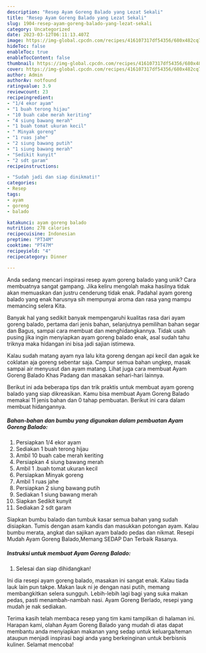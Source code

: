 ```yaml
---
description: "Resep Ayam Goreng Balado yang Lezat Sekali"
title: "Resep Ayam Goreng Balado yang Lezat Sekali"
slug: 1904-resep-ayam-goreng-balado-yang-lezat-sekali
category: Uncategorized
date: 2023-03-12T06:11:13.407Z
image: https://img-global.cpcdn.com/recipes/416107317df54356/680x482cq70/ayam-goreng-balado-foto-resep-utama.jpg
hideToc: false
enableToc: true
enableTocContent: false
thumbnail: https://img-global.cpcdn.com/recipes/416107317df54356/680x482cq70/ayam-goreng-balado-foto-resep-utama.jpg
cover: https://img-global.cpcdn.com/recipes/416107317df54356/680x482cq70/ayam-goreng-balado-foto-resep-utama.jpg
author: Admin
authorAv: notfound
ratingvalue: 3.9
reviewcount: 23
recipeingredient:
- "1/4 ekor ayam"
- "1 buah terong hijau"
- "10 buah cabe merah keriting"
- "4 siung bawang merah"
- "1 buah tomat ukuran kecil"
- " Minyak goreng"
- "1 ruas jahe"
- "2 siung bawang putih"
- "1 siung bawang merah"
- "Sedikit kunyit"
- "2 sdt garam"
recipeinstructions:

- "Sudah jadi dan siap dinikmati!"
categories:
- Resep
tags:
- ayam
- goreng
- balado

katakunci: ayam goreng balado 
nutrition: 278 calories
recipecuisine: Indonesian
preptime: "PT34M"
cooktime: "PT47M"
recipeyield: "4"
recipecategory: Dinner

---
```





Anda sedang mencari inspirasi resep ayam goreng balado yang unik? Cara membuatnya sangat gampang. Jika keliru mengolah maka hasilnya tidak akan memuaskan dan justru cenderung tidak enak. Padahal ayam goreng balado yang enak harusnya sih mempunyai aroma dan rasa yang mampu memancing selera Kita.





Banyak hal yang sedikit banyak mempengaruhi kualitas rasa dari ayam goreng balado, pertama dari jenis bahan, selanjutnya pemilihan bahan segar dan Bagus, sampai cara membuat dan menghidangkannya. Tidak usah pusing jika ingin menyiapkan ayam goreng balado enak,      asal sudah tahu triknya maka hidangan ini bisa jadi sajian istimewa.














Kalau sudah matang ayam nya lalu kita goreng dengan api kecil dan agak ke coklatan aja goreng sebentar saja. Campur semua bahan ungkep, masak sampai air menyusut dan ayam matang. Lihat juga cara membuat Ayam Goreng Balado Khas Padang dan masakan sehari-hari lainnya.






Berikut ini ada beberapa tips dan trik praktis untuk membuat ayam goreng balado yang siap dikreasikan. Kamu bisa membuat Ayam Goreng Balado memakai 11 jenis bahan dan 0 tahap pembuatan. Berikut ini cara dalam membuat hidangannya.

<!--inarticleads1-->

##### Bahan-bahan dan bumbu yang digunakan dalam pembuatan Ayam Goreng Balado:

1. Persiapkan 1/4 ekor ayam
1. Sediakan 1 buah terong hijau
1. Ambil 10 buah cabe merah keriting
1. Persiapkan 4 siung bawang merah
1. Ambil 1 .buah tomat ukuran kecil
1. Persiapkan  Minyak goreng
1. Ambil 1 ruas jahe
1. Persiapkan 2 siung bawang putih
1. Sediakan 1 siung bawang merah
1. Siapkan Sedikit kunyit
1. Sediakan 2 sdt garam


Siapkan bumbu balado dan tumbuk kasar semua bahan yang sudah disiapkan. Tumis dengan asam kandis dan masukkan potongan ayam. Kalau bumbu merata, angkat dan sajikan ayam balado pedas dan nikmat. Resepi Mudah Ayam Goreng Balado,Memang SEDAP Dan Terbaik Rasanya. 

<!--inarticleads2-->

##### Instruksi untuk membuat Ayam Goreng Balado:


1. Selesai dan siap dihidangkan!

Ini dia resepi ayam goreng balado, masakan ini sangat enak. Kalau tiada lauk lain pun takpe. Makan lauk ni je dengan nasi putih, memang membangkitkan selera sungguh. Lebih-lebih lagi bagi yang suka makan pedas, pasti menambah-nambah nasi. Ayam Goreng Berlado, resepi yang mudah je nak sediakan. 

Terima kasih telah membaca resep yang tim kami tampilkan di halaman ini. Harapan kami, olahan Ayam Goreng Balado yang mudah di atas dapat membantu anda menyiapkan makanan yang sedap untuk keluarga/teman ataupun menjadi inspirasi bagi anda yang berkeinginan untuk berbisnis kuliner. Selamat mencoba!
